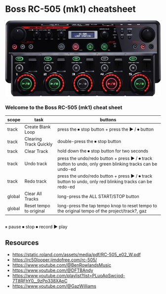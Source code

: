 # Boss RC-505 (mk1) cheatsheet


![rc-505 mk1](rc-505_top_gal_res.png) 

### Welcome to the Boss RC-505 (mk1) cheat sheet

| scope  | task                    | buttons                                                                                                    |
|--------|-------------------------|------------------------------------------------------------------------------------------------------------|
| track  | Create Blank Loop       | press the ⏹︎ stop button + press the ▶️ / ⏺︎ button                                                        |
| track  | Clearing Track Quickly  | double-press the ⏹︎ stop button                                                                            |
| track  | Clear Track             | hold down the ⏹︎ stop button for two seconds                                                               |
| track  | Undo track              | press the undo/redo button + press ▶️ / ⏺︎ track button to undo, only green blinking tracks can be undo-ed |
| track  | Redo track              | press the undo/redo button +  press ▶️ / ⏺︎ track button to undo, only red blinking tracks can be redo-ed  |
| global | Clear All Tracks        | long-press the ALL START/STOP button                                                                       |
| global | Reset tempo to original | long-press the tap tempo knop to reset tempo to the original tempo of the project/track?, gaz              |

## 
⏸︎ pause
⏹︎ stop
⏺︎ record
▶ play

## Resources
- https://static.roland.com/assets/media/pdf/RC-505_e02_W.pdf
- https://rc50looper.jimdofree.com/rc-505/
- https://www.youtube.com/@BenRowlandsMusic
- https://www.youtube.com/@DFTBAndy
- https://www.youtube.com/playlist?list=PLuoApSwcjod-7T8RFhY0__9zPp338XApC
- https://www.youtube.com/@GazWilliams

